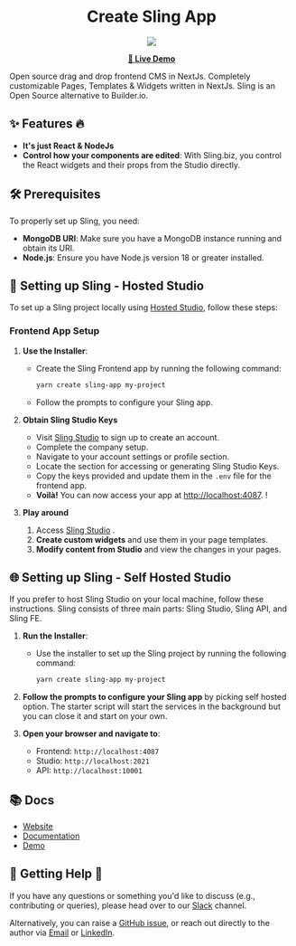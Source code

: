 
<div align="center">
  <h1>Create Sling App</h1>
</div>

<div align="center">
  <img src="https://sling.biz/assets/images/sling_biz_sling_image.jpg"/>
</div>

<p align="center">
  <strong>
    <a href="https://studio.sling.biz">🚀 Live Demo</a>
  </strong>
</p>

Open source drag and drop frontend CMS in NextJs. Completely customizable Pages, Templates & Widgets written in NextJs. Sling is an Open Source alternative to Builder.io.

## ✨ Features :fire:

- **It's just React & NodeJs**
- **Control how your components are edited**: With Sling.biz, you control the React widgets and their props from the Studio directly.

## 🛠️ Prerequisites

To properly set up Sling, you need:

- **MongoDB URI**: Make sure you have a MongoDB instance running and obtain its URI.
- **Node.js**: Ensure you have Node.js version 18 or greater installed.

## 🚀 Setting up Sling - Hosted Studio

To set up a Sling project locally using [Hosted Studio](https://studio.sling.biz/), follow these steps:

### Frontend App Setup

1. **Use the Installer**:
   - Create the Sling Frontend app by running the following command:
     ```sh
     yarn create sling-app my-project
     ```
   - Follow the prompts to configure your Sling app.

      

2. **Obtain Sling Studio Keys**

    
   - Visit [Sling Studio](https://studio.sling.biz/) to sign up to create an account.
   - Complete the company setup.
   - Navigate to your account settings or profile section.
   - Locate the section for accessing or generating Sling Studio Keys.
   - Copy the keys provided and update them in the `.env` file for the frontend app.
   - **Voilà!** You can now access your app at [http://localhost:4087](http://localhost:4087).
! 

3. **Play around**

   1. Access  [Sling Studio](https://studio.sling.biz/) .
   2. **Create custom widgets** and use them in your page templates.
   3. **Modify content from Studio** and view the changes in your pages.


## 🌐 Setting up Sling - Self Hosted Studio

If you prefer to host Sling Studio on your local machine, follow these instructions. Sling consists of three main parts: Sling Studio, Sling API, and Sling FE.

1. **Run the Installer**:
   - Use the installer to set up the Sling project by running the following command:
     ```sh
     yarn create sling-app my-project
     ```

2. **Follow the prompts to configure your Sling app** by picking self hosted option. The starter script will start the services in the background but you can close it and start on your own.


3. **Open your browser and navigate to**:
   - Frontend: `http://localhost:4087`
   - Studio: `http://localhost:2021`
   - API: `http://localhost:10001`


## 📚 Docs

- [Website](https://sling.biz)
- [Documentation](https://sling.biz/documentation/)
- [Demo](https://studio.sling.biz)



## 🙋 Getting Help :wave:

If you have any questions or something you'd like to discuss (e.g., contributing or queries), please head over to our [Slack](https://slingbiz.slack.com/archives/C06KE4ZMSQP) channel.

Alternatively, you can raise a [GitHub issue](https://github.com/slingbiz/sling-fe/issues), or reach out directly to the author via [Email](mailto:ankur@sling.biz) or [LinkedIn](https://www.linkedin.com/in/ankurpata/).
